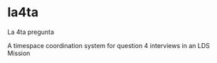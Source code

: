 # la4ta
La 4ta pregunta

A timespace coordination system for question 4 interviews in an LDS Mission

